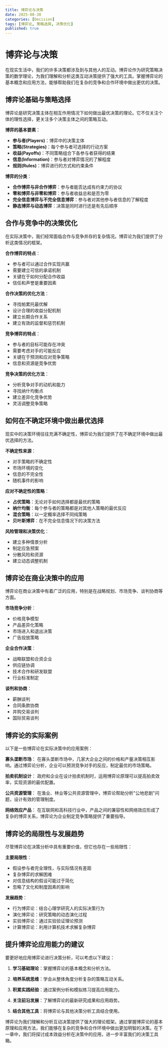 ```yaml
---
title: 博弈论与决策
date: 2025-08-30
categories: [Decision]
tags: [博弈论, 策略选择, 决策优化]
published: true
---
```


# 博弈论与决策

在现实生活中，我们的许多决策都涉及到与其他人的互动。博弈论作为研究策略决策的数学理论，为我们理解和分析这类互动决策提供了强大的工具。掌握博弈论的基本概念和应用方法，能够帮助我们在复杂的竞争和合作环境中做出更优的决策。

## 博弈论基础与策略选择

博弈论是研究决策主体在相互作用情况下如何做出最优决策的理论。它不仅关注个体的理性选择，更关注多个决策主体之间的策略互动。

**博弈的基本要素**：
- **参与者(Players)**：博弈中的决策主体
- **策略(Strategies)**：每个参与者可选择的行动方案
- **收益(Payoffs)**：不同策略组合下各参与者获得的结果
- **信息(Information)**：参与者对博弈情况的了解程度
- **规则(Rules)**：博弈进行的方式和约束条件

**博弈的分类**：
- **合作博弈与非合作博弈**：参与者能否达成有约束力的协议
- **零和博弈与非零和博弈**：参与者收益总和是否为零
- **完全信息博弈与不完全信息博弈**：参与者对其他参与者信息的了解程度
- **静态博弈与动态博弈**：决策是同时进行还是有先后顺序

## 合作与竞争中的决策优化

在实际决策中，我们经常面临合作与竞争并存的复杂情况。博弈论为我们提供了分析这类情况的框架。

**合作博弈的特点**：
- 参与者可以通过合作实现共赢
- 需要建立可信的承诺机制
- 关键在于如何分配合作收益
- 信任和声誉是重要因素

**合作决策的优化方法**：
- 寻找帕累托最优解
- 设计合理的收益分配机制
- 建立长期合作关系
- 建立有效的监督和惩罚机制

**竞争博弈的特点**：
- 参与者的目标可能存在冲突
- 需要考虑对手的可能反应
- 关键在于预测和应对竞争策略
- 信息和资源是竞争优势

**竞争决策的优化方法**：
- 分析竞争对手的动机和能力
- 寻找纳什均衡点
- 建立差异化竞争优势
- 灵活调整竞争策略

## 如何在不确定环境中做出最优选择

现实中的决策环境往往充满不确定性，博弈论为我们提供了在不确定环境中做出最优选择的方法。

**不确定性来源**：
- 对手策略的不确定性
- 市场环境的变化
- 信息的不完全性
- 随机事件的影响

**应对不确定性的策略**：
- **占优策略**：无论对手如何选择都是最优的策略
- **纳什均衡**：每个参与者的策略都是对其他人策略的最优反应
- **混合策略**：以一定概率选择不同纯策略
- **贝叶斯博弈**：在不完全信息情况下的决策方法

**风险管理和决策优化**：
- 建立多种情景分析
- 制定应急预案
- 分散风险和资源
- 建立动态调整机制

## 博弈论在商业决策中的应用

博弈论在商业决策中有着广泛的应用，特别是在战略规划、市场竞争、谈判协商等方面。

**市场竞争分析**：
- 价格竞争模型
- 产品差异化策略
- 市场进入和退出决策
- 广告投放策略

**企业合作决策**：
- 战略联盟和合资企业
- 供应链协调
- 技术合作和研发联盟
- 行业标准制定

**谈判和协商**：
- 薪酬谈判
- 合同条款协商
- 并购交易谈判
- 国际贸易谈判

## 博弈论的实际案例

以下是一些博弈论在实际决策中的应用案例：

**寡头垄断市场**：
在寡头垄断市场中，几家大企业之间的价格和产量决策相互影响。通过博弈论分析，企业可以预测竞争对手的反应，制定最优的市场策略。

**拍卖机制设计**：
政府和企业在设计拍卖机制时，运用博弈论原理可以提高拍卖效率，实现资源的最优配置。

**公共资源管理**：
在渔业、林业等公共资源管理中，博弈论帮助分析"公地悲剧"问题，设计有效的管理制度。

**网络效应产品**：
在互联网和高科技行业中，产品之间的兼容性和网络效应形成了复杂的博弈关系，博弈论为企业制定竞争策略提供了重要指导。

## 博弈论的局限性与发展趋势

尽管博弈论在决策分析中具有重要价值，但它也存在一些局限性：

**主要局限性**：
- 假设参与者完全理性，与实际情况有差距
- 复杂博弈的求解困难
- 对信息结构的假设可能过于简化
- 忽略了文化和制度因素的影响

**发展趋势**：
- 行为博弈论：结合心理学研究人的实际决策行为
- 演化博弈论：研究策略的动态演化过程
- 实验博弈论：通过实验验证理论预测
- 计算博弈论：利用计算机技术求解复杂博弈

## 提升博弈论应用能力的建议

要更好地应用博弈论进行决策分析，可以考虑以下建议：

1. **学习基础理论**：掌握博弈论的基本概念和分析方法。

2. **培养系统思维**：学会从整体角度分析复杂的策略互动关系。

3. **积累实践经验**：通过案例分析和模拟练习提高应用能力。

4. **关注前沿发展**：了解博弈论的最新研究成果和应用趋势。

5. **结合其他工具**：将博弈论与其他决策分析工具结合使用。

博弈论为我们理解和分析互动决策提供了强大的理论框架。通过掌握博弈论的基本原理和应用方法，我们能够在复杂的竞争和合作环境中做出更加明智的决策。在下一章中，我们将探讨成本效益分析在决策中的应用，进一步丰富我们的决策工具箱。